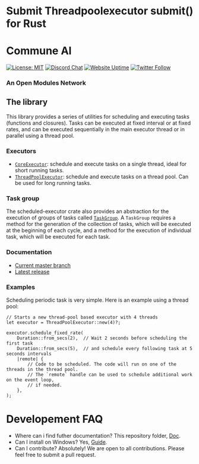 # Submit Threadpoolexecutor submit() for Rust

# **Commune AI**

[![License: MIT](https://img.shields.io/badge/License-MIT-yellow.svg)](https://opensource.org/licenses/MIT)
[![Discord Chat](https://img.shields.io/badge/discord-join%20chat-blue.svg)](https://discord.com/invite/DgjvQXvhqf)
[![Website Uptime](https://img.shields.io/website-up-down-green-red/http/monip.org.svg)](https://www.communeai.org/)
[![Twitter Follow](https://img.shields.io/twitter/follow/communeaidotorg.svg?style=social&label=Follow)](https://twitter.com/communeaidotorg)

### An Open Modules Network



## The library

This library provides a series of utilities for scheduling and executing tasks (functions and
closures). Tasks can be executed at fixed interval or at fixed rates, and can be executed
sequentially in the main executor thread or in parallel using a thread pool.

### Executors

- [`CoreExecutor`]: schedule and execute tasks on a single thread, ideal for short running tasks.
- [`ThreadPoolExecutor`]: schedule and execute tasks on a thread pool. Can be used for long
running tasks.

[`CoreExecutor`]: https://fede1024.github.io/rust-scheduled-executor/scheduled_executor/executor/struct.CoreExecutor.html
[`ThreadPoolExecutor`]: https://fede1024.github.io/rust-scheduled-executor/scheduled_executor/executor/struct.ThreadPoolExecutor.html

### Task group
The scheduled-executor crate also provides an abstraction for the execution of groups of tasks
called [`TaskGroup`]. A `TaskGroup` requires a method for the generation of the collection of
tasks, which will be executed at the beginning of each cycle, and a method for the execution of
individual task, which will be executed for each task.



[`TaskGroup`]: https://fede1024.github.io/rust-scheduled-executor/scheduled_executor/task_group/trait.TaskGroup.html
[`task_group.rs`]: https://github.com/fede1024/rust-scheduled-executor/blob/master/examples/task_group.rs

### Documentation

- [Current master branch](https://fede1024.github.io/rust-scheduled-executor/)
- [Latest release](https://docs.rs/scheduled-executor/)

### Examples

Scheduling periodic task is very simple. Here is an example using a thread pool:

```rust,ignore
// Starts a new thread-pool based executor with 4 threads
let executor = ThreadPoolExecutor::new(4)?;

executor.schedule_fixed_rate(
    Duration::from_secs(2),  // Wait 2 seconds before scheduling the first task
    Duration::from_secs(5),  // and schedule every following task at 5 seconds intervals
    |remote| {
        // Code to be scheduled. The code will run on one of the threads in the thread pool.
        // The `remote` handle can be used to schedule additional work on the event loop,
        // if needed.
    },
);
```

# Developement FAQ

- Where can i find futher documentation? This repository folder, [Doc](https://github.com/commune-ai/commune/tree/main/docs).
- Can I install on Windows? Yes, [Guide](https://github.com/OmnipotentLabs/communeaisetup).
- Can I contribute? Absolutely! We are open to all contributions. Please feel free to submit a pull request.

